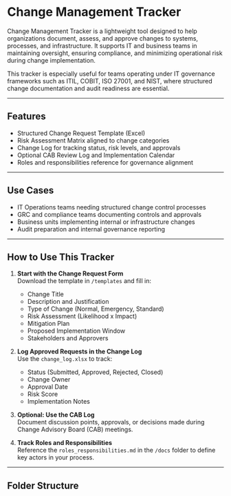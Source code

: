 # Change Management Tracker

Change Management Tracker is a lightweight tool designed to help organizations document, assess, and approve changes to systems, processes, and infrastructure. It supports IT and business teams in maintaining oversight, ensuring compliance, and minimizing operational risk during change implementation.

This tracker is especially useful for teams operating under IT governance frameworks such as ITIL, COBIT, ISO 27001, and NIST, where structured change documentation and audit readiness are essential.

---

## Features

- Structured Change Request Template (Excel)
- Risk Assessment Matrix aligned to change categories
- Change Log for tracking status, risk levels, and approvals
- Optional CAB Review Log and Implementation Calendar
- Roles and responsibilities reference for governance alignment

---

## Use Cases

- IT Operations teams needing structured change control processes
- GRC and compliance teams documenting controls and approvals
- Business units implementing internal or infrastructure changes
- Audit preparation and internal governance reporting

---

## How to Use This Tracker

1. **Start with the Change Request Form**  
   Download the template in `/templates` and fill in:
   - Change Title
   - Description and Justification
   - Type of Change (Normal, Emergency, Standard)
   - Risk Assessment (Likelihood x Impact)
   - Mitigation Plan
   - Proposed Implementation Window
   - Stakeholders and Approvers

2. **Log Approved Requests in the Change Log**  
   Use the `change_log.xlsx` to track:
   - Status (Submitted, Approved, Rejected, Closed)
   - Change Owner
   - Approval Date
   - Risk Score
   - Implementation Notes

3. **Optional: Use the CAB Log**  
   Document discussion points, approvals, or decisions made during Change Advisory Board (CAB) meetings.

4. **Track Roles and Responsibilities**  
   Reference the `roles_responsibilities.md` in the `/docs` folder to define key actors in your process.

---

## Folder Structure

